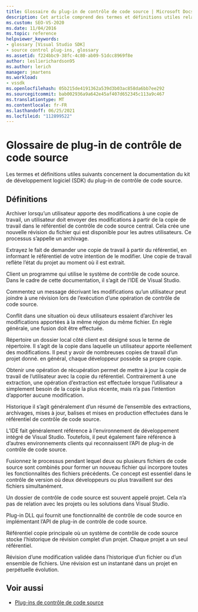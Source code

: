 ```yaml
---
title: Glossaire du plug-in de contrôle de code source | Microsoft Docs
description: Cet article comprend des termes et définitions utiles relatifs à la documentation du kit de développement logiciel (SDK) du plug-in de contrôle de code source.
ms.custom: SEO-VS-2020
ms.date: 11/04/2016
ms.topic: reference
helpviewer_keywords:
- glossary [Visual Studio SDK]
- source control plug-ins, glossary
ms.assetid: f224bbc9-38fc-4c80-ab09-51dcc8969f8e
author: leslierichardson95
ms.author: lerich
manager: jmartens
ms.workload:
- vssdk
ms.openlocfilehash: 05b215de4191362a539d3b03ac858da6bb7ee292
ms.sourcegitcommit: bab002936a9a642e45af407d652345c113a9c467
ms.translationtype: MT
ms.contentlocale: fr-FR
ms.lasthandoff: 06/25/2021
ms.locfileid: "112899522"
---
```

# <a name="source-control-plug-in-glossary"></a>Glossaire de plug-in de contrôle de code source
Les termes et définitions utiles suivants concernent la documentation du kit de développement logiciel (SDK) du plug-in de contrôle de code source.

## <a name="definitions"></a>Définitions
 Archiver lorsqu’un utilisateur apporte des modifications à une copie de travail, un utilisateur doit envoyer des modifications à partir de la copie de travail dans le référentiel de contrôle de code source central. Cela crée une nouvelle révision du fichier qui est disponible pour les autres utilisateurs. Ce processus s’appelle un archivage.

 Extrayez le fait de demander une copie de travail à partir du référentiel, en informant le référentiel de votre intention de le modifier. Une copie de travail reflète l’état du projet au moment où il est extrait.

 Client un programme qui utilise le système de contrôle de code source. Dans le cadre de cette documentation, il s’agit de l’IDE de Visual Studio.

 Commentez un message décrivant les modifications qu’un utilisateur peut joindre à une révision lors de l’exécution d’une opération de contrôle de code source.

 Conflit dans une situation où deux utilisateurs essaient d’archiver les modifications apportées à la même région du même fichier. En règle générale, une fusion doit être effectuée.

 Répertoire un dossier local côté client est désigné sous le terme de répertoire. Il s’agit de la copie dans laquelle un utilisateur apporte réellement des modifications. Il peut y avoir de nombreuses copies de travail d’un projet donné. en général, chaque développeur possède sa propre copie.

 Obtenir une opération de récupération permet de mettre à jour la copie de travail de l’utilisateur avec la copie du référentiel. Contrairement à une extraction, une opération d’extraction est effectuée lorsque l’utilisateur a simplement besoin de la copie la plus récente, mais n’a pas l’intention d’apporter aucune modification.

 Historique il s’agit généralement d’un résumé de l’ensemble des extractions, archivages, mises à jour, balises et mises en production effectuées dans le référentiel de contrôle de code source.

 L’IDE fait généralement référence à l’environnement de développement intégré de Visual Studio. Toutefois, il peut également faire référence à d’autres environnements clients qui reconnaissent l’API de plug-in de contrôle de code source.

 Fusionnez le processus pendant lequel deux ou plusieurs fichiers de code source sont combinés pour former un nouveau fichier qui incorpore toutes les fonctionnalités des fichiers précédents. Ce concept est essentiel dans le contrôle de version où deux développeurs ou plus travaillent sur des fichiers simultanément.

 Un dossier de contrôle de code source est souvent appelé projet. Cela n’a pas de relation avec les projets ou les solutions dans Visual Studio.

 Plug-in DLL qui fournit une fonctionnalité de contrôle de code source en implémentant l’API de plug-in de contrôle de code source.

 Référentiel copie principale où un système de contrôle de code source stocke l’historique de révision complet d’un projet. Chaque projet a un seul référentiel.

 Révision d’une modification validée dans l’historique d’un fichier ou d’un ensemble de fichiers. Une révision est un instantané dans un projet en perpétuelle évolution.

## <a name="see-also"></a>Voir aussi
- [Plug-ins de contrôle de code source](../extensibility/source-control-plug-ins.md)
